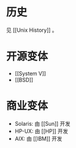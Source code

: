 # 历史

见 [[Unix History]] 。

# 开源变体

- [[System V]]
- [[BSD]]

# 商业变体

- Solaris: 由 [[Sun]] 开发
- HP-UX: 由 [[HP]] 开发
- AIX: 由 [[IBM]] 开发
